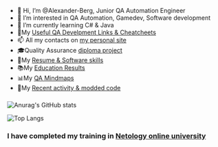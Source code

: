 - 👋 Hi, I’m @Alexander-Berg, Junior QA Automation Engineer
- 👀 I’m interested in QA Automation, Gamedev, Software development
- 🌱 I’m currently learning C# & Java
- 🧶My [Useful QA Develpment Links & Cheatcheets](https://github.com/Alexander-Berg/QA-and-IT-Useful-Links)  
- 📫 All my contacts on [my personal site](https://alexander-berg.github.io/)
- 🎓Quality Assurance [diploma project](https://github.com/Alexander-Berg/Quality-Assurance-Diploma)
- 📑My [Resume & Software skills](https://github.com/Alexander-Berg/A.Berg-Resume)                                  
- 📚My [Education Results](https://github.com/Alexander-Berg/A.Berg-Resume/blob/8b555fabdbf28261b030b45ad1bb925f15125ae0/Pdf%20files/My%20Education%20Results.pdf)  
- 📊My [QA Mindmaps](https://github.com/Alexander-Berg/QA-Engineer-Mindmaps#readme)
- 📑My [Recent activity & modded code](https://github.com/Alexander-Berg/My-Recent-Activity-and-modded-code)




###
![Anurag's GitHub stats](https://github-readme-stats.vercel.app/api?username=Alexander-Berg&show_icons=true&theme=vision-friendly-dark)

![Top Langs](https://github-readme-stats.vercel.app/api/top-langs/?username=Alexander-Berg&langs_count=9)

### I have completed my training in [Netology online university](https://netology.ru)






